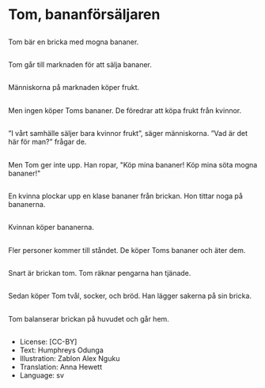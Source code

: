 # Tom, bananförsäljaren

##
Tom bär en bricka med mogna bananer.

##
Tom går till marknaden för att sälja bananer.

##
Människorna på marknaden köper frukt.

##
Men ingen köper Toms bananer. De föredrar att köpa frukt från kvinnor.

##
”I vårt samhälle säljer bara kvinnor frukt”, säger människorna. ”Vad är det här för man?” frågar de.

##
Men Tom ger inte upp. Han ropar, "Köp mina bananer! Köp mina söta mogna bananer!"

##
En kvinna plockar upp en klase bananer från brickan. Hon tittar noga på bananerna.

##
Kvinnan köper bananerna.

##
Fler personer kommer till ståndet. De köper Toms bananer och äter dem.

##
Snart är brickan tom. Tom räknar pengarna han tjänade.

##
Sedan köper Tom tvål, socker, och bröd. Han lägger sakerna på sin bricka.

##
Tom balanserar brickan på huvudet och går hem.

##
* License: [CC-BY]
* Text: Humphreys Odunga
* Illustration: Zablon Alex Nguku
* Translation: Anna Hewett
* Language: sv
